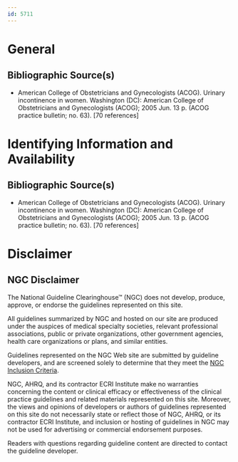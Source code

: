 ```yaml
---
id: 5711
---
```


# General

## Bibliographic Source(s)

- American College of Obstetricians and Gynecologists (ACOG). Urinary incontinence in women. Washington (DC): American College of Obstetricians and Gynecologists (ACOG); 2005 Jun. 13 p. (ACOG practice bulletin; no. 63). [70 references]

# Identifying Information and Availability

## Bibliographic Source(s)

- American College of Obstetricians and Gynecologists (ACOG). Urinary incontinence in women. Washington (DC): American College of Obstetricians and Gynecologists (ACOG); 2005 Jun. 13 p. (ACOG practice bulletin; no. 63). [70 references]

# Disclaimer

## NGC Disclaimer

The National Guideline Clearinghouse™ (NGC) does not develop, produce, approve, or endorse the guidelines represented on this site.

All guidelines summarized by NGC and hosted on our site are produced under the auspices of medical specialty societies, relevant professional associations, public or private organizations, other government agencies, health care organizations or plans, and similar entities.

Guidelines represented on the NGC Web site are submitted by guideline developers, and are screened solely to determine that they meet the [NGC Inclusion Criteria](/help-and-about/summaries/inclusion-criteria).

NGC, AHRQ, and its contractor ECRI Institute make no warranties concerning the content or clinical efficacy or effectiveness of the clinical practice guidelines and related materials represented on this site. Moreover, the views and opinions of developers or authors of guidelines represented on this site do not necessarily state or reflect those of NGC, AHRQ, or its contractor ECRI Institute, and inclusion or hosting of guidelines in NGC may not be used for advertising or commercial endorsement purposes.

Readers with questions regarding guideline content are directed to contact the guideline developer.

